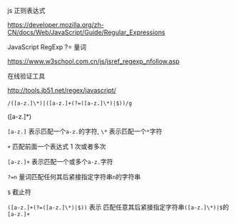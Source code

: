 js 正则表达式

https://developer.mozilla.org/zh-CN/docs/Web/JavaScript/Guide/Regular_Expressions

JavaScript RegExp ?= 量词

https://www.w3school.com.cn/js/jsref_regexp_nfollow.asp

在线验证工具 

http://tools.jb51.net/regex/javascript/

```
/([a-z.]\*)|([a-z.]+(?=([a-z.]\*)|$))/g
```

([a-z.]\*)  

`[a-z.]` 表示匹配一个`a-z.`的字符, `\*` 表示匹配一个`*`字符

`+` 匹配前面一个表达式 1 次或者多次

`[a-z.]+` 表示匹配一个或多个`a-z.`字符

`?=n` 量词匹配任何其后紧接指定字符串` n `的字符串

`$`  截止符

`([a-z.]+(?=([a-z.]\*)|$))` 表示 匹配任意其后紧接指定字符串`([a-z.]\*)|$`的`[a-z.]+`
